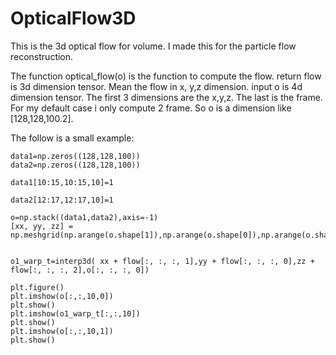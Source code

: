 # OpticalFlow3D
This is the 3d optical flow for volume. I made this for the particle flow reconstruction.


The function optical_flow(o) is the function to compute the flow. return flow is 3d dimension tensor. Mean the flow in x, y,z dimension. 
input o is 4d dimension tensor. The first 3 dimensions are the x,y,z. The last is the frame. For my default case i only compute 2 frame. So o is a dimension like [128,128,100.2].

The follow is a small example:

```
data1=np.zeros((128,128,100))
data2=np.zeros((128,128,100))

data1[10:15,10:15,10]=1

data2[12:17,12:17,10]=1

o=np.stack((data1,data2),axis=-1)
[xx, yy, zz] = np.meshgrid(np.arange(o.shape[1]),np.arange(o.shape[0]),np.arange(o.shape[2]))


o1_warp_t=interp3d( xx + flow[:, :, :, 1],yy + flow[:, :, :, 0],zz + flow[:, :, :, 2],o[:, :, :, 0])

plt.figure()
plt.imshow(o[:,:,10,0])
plt.show()
plt.imshow(o1_warp_t[:,:,10])
plt.show()
plt.imshow(o[:,:,10,1])
plt.show()
```
